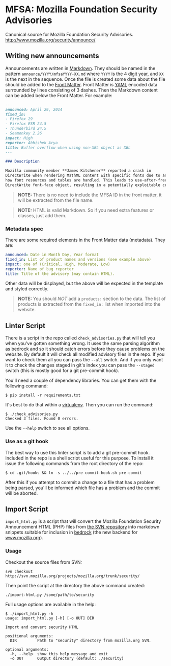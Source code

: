 # MFSA: Mozilla Foundation Security Advisories

Canonical source for Mozilla Foundation Security Advisories. http://www.mozilla.org/security/announce/

## Writing new announcements

Announcements are written in [Markdown](http://daringfireball.net/projects/markdown/basics). They should
be named in the pattern `announce/YYYY/mfsaYYYY-XX.md` where `YYYY` is the 4 digit year, and `XX` is
the next in the sequence. Once the file is created some data about the file should be added to the
[Front Matter](http://jekyllrb.com/docs/frontmatter/). Front Matter is [YAML](http://yaml.org/spec/1.1/)
encoded data surrounded by lines consisting of 3 dashes. Then the Markdown content can be added below the 
Front Matter. For example:

```markdown
---
announced: April 29, 2014
fixed_in:
- Firefox 29
- Firefox ESR 24.5
- Thunderbird 24.5
- Seamonkey 2.26
impact: High
reporter: Abhishek Arya
title: Buffer overflow when using non-XBL object as XBL
---

### Description

Mozilla community member **James Kitchener** reported a crash in
DirectWrite when rendering MathML content with specific fonts due to an error in
how font resources and tables are handled. This leads to use-after-free of a
DirectWrite font-face object, resulting in a potentially exploitable crash.
```

> **NOTE:** There is no need to include the MFSA ID in the front matter, it will be extracted from the file name.

> **NOTE:** HTML is valid Markdown. So if you need extra features or classes, just add them.

### Metadata spec

There are some required elements in the Front Matter data (metadata). They are:

```yaml
announced: Date in Month Day, Year format
fixed_in: List of product names and versions (see example above)
impact: one of (Critical, High, Moderate, Low)
reporter: Name of bug reporter
title: Title of the advisory (may contain HTML).
```

Other data will be displayed, but the above will be expected in the template and styled correctly.

> **NOTE:** You should *NOT* add a `products:` section to the data. The list of products is extracted
> from the `fixed_in:` list when imported into the website.

## Linter Script

There is a script in the repo called `check_advisories.py` that will tell you when you've gotten something wrong. It uses
the same parsing algorithm as bedrock and so it should catch errors before they cause problems
on the website. By default it will check all modified advisory files in the repo. If you want
to check them all you can pass the `--all` switch. And if you only want it to check the changes
staged in git's index you can pass the `--staged` switch (this is mostly good for a git pre-commit hook).

You'll need a couple of dependency libraries. You can get them with the following command:

```shell
$ pip install -r requirements.txt
```

It's best to do that within a [virtualenv](http://virtualenv.readthedocs.org/en/latest/).
Then you can run the command:

```shell
$ ./check_advisories.py
Checked 3 files. Found 0 errors.
```

Use the `--help` switch to see all options.

### Use as a git hook

The best way to use this linter script is to add a git pre-commit hook. Included in the repo is a
shell script useful for this purpose. To install it issue the following commands from the root
directory of the repo:

```shell
$ cd .git/hooks && ln -s ../../pre-commit-hook.sh pre-commit
```

After this if you attempt to commit a change to a file that has a problem being parsed, you'll be
informed which file has a problem and the commit will be aborted.

## Import Script

`import_html.py` is a script that will convert the Mozilla Foundation Security Announcement HTML (PHP) files from [the SVN repository](http://svn.mozilla.org/projects/mozilla.org/trunk/security/) into markdown snippets suitable for inclusion in [bedrock](https://github.com/mozilla/bedrock/) (the new backend for www.mozilla.org).

### Usage

Checkout the source files from SVN:

    svn checkout http://svn.mozilla.org/projects/mozilla.org/trunk/security/

Then point the script at the directory the above command created:

    ./import-html.py /some/path/to/security

Full usage options are available in the help:

```
$ ./import_html.py -h
usage: import_html.py [-h] [-o OUT] DIR

Import and convert security HTML

positional arguments:
  DIR         Path to "security" directory from mozilla.org SVN.

optional arguments:
  -h, --help  show this help message and exit
  -o OUT      Output directory (default: ./security)
```
